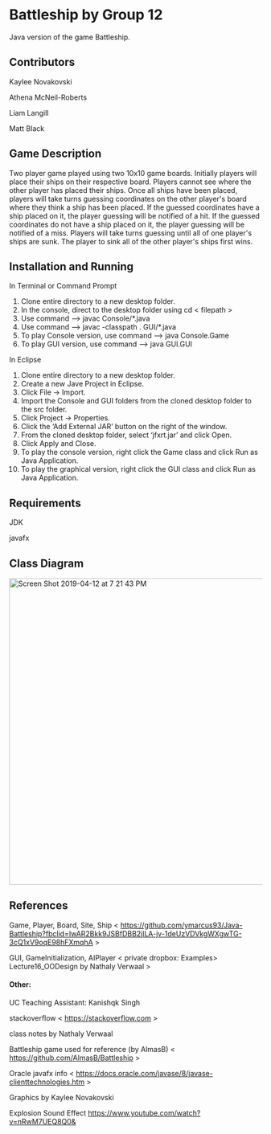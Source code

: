 # Battleship by Group 12 

Java version of the game Battleship.

## Contributors
Kaylee Novakovski

Athena McNeil-Roberts

Liam Langill

Matt Black

## Game Description

Two player game played using two 10x10 game boards. Initially players will place their ships on their respective board. Players cannot see where the other player has placed their ships. Once all ships have been placed, players will take turns guessing coordinates on the other player's board where they think a ship has been placed. If the guessed coordinates have a ship placed on it, the player guessing will be notified of a hit. If the guessed coordinates do not have a ship placed on it, the player guessing will be notified of a miss. Players will take turns guessing until all of one player's ships are sunk. The player to sink all of the other player's ships first wins.

## Installation and Running 
In Terminal or Command Prompt
1. Clone entire directory to a new desktop folder.
2. In the console, direct to the desktop folder using cd < filepath >
3. Use command --> javac Console/*.java
4. Use command --> javac -classpath . GUI/*.java
5. To play Console version, use command --> java Console.Game
6. To play GUI version, use command --> java GUI.GUI

In Eclipse
1. Clone entire directory to a new desktop folder.
2. Create a new Jave Project in Eclipse.
3. Click File -> Import.
4. Import the Console and GUI folders from the cloned desktop folder to the src folder.
5. Click Project -> Properties.
6. Click the ‘Add External JAR’ button on the right of the window.
7. From the cloned desktop folder, select ‘jfxrt.jar’ and click Open.
8. Click Apply and Close.
9. To play the console version, right click the Game class and click Run as Java Application.
10. To play the graphical version, right click the GUI class and click Run as Java Application.
  
## Requirements

JDK

javafx

## Class Diagram

<img width="610" alt="Screen Shot 2019-04-12 at 7 21 43 PM" src="https://user-images.githubusercontent.com/47372331/56072925-91bbfe80-5d59-11e9-8b0f-9ae65755c210.png">

## References

Game, Player, Board, Site, Ship < https://github.com/ymarcus93/Java-Battleship?fbclid=IwAR2Bkk9JSBfDBB2jlLA-jv-1deUzVDVkgWXgwTG-3cQ1xV9oqE98hFXmqhA >

GUI, GameInitialization, AIPlayer < private dropbox:  Examples> Lecture16_OODesign by Nathaly Verwaal >

#### Other:

UC Teaching Assistant: Kanishqk Singh

stackoverflow < https://stackoverflow.com >

class notes by Nathaly Verwaal

Battleship game used for reference (by AlmasB) < https://github.com/AlmasB/Battleship >

Oracle javafx info < https://docs.oracle.com/javase/8/javase-clienttechnologies.htm >

Graphics by Kaylee Novakovski

Explosion Sound Effect <https://www.youtube.com/watch?v=nRwM7UEQ8Q0&>
